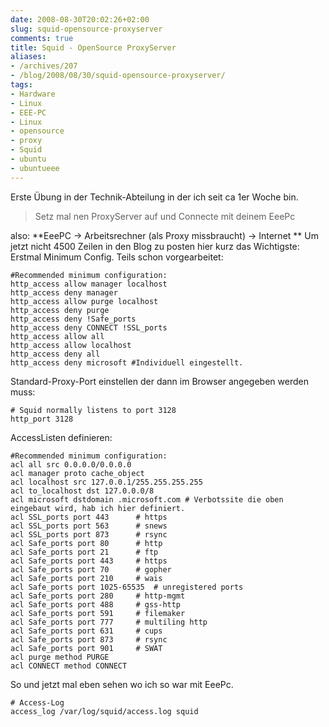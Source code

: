 ```yaml
---
date: 2008-08-30T20:02:26+02:00
slug: squid-opensource-proxyserver
comments: true
title: Squid - OpenSource ProxyServer
aliases:
- /archives/207
- /blog/2008/08/30/squid-opensource-proxyserver/
tags:
- Hardware
- Linux
- EEE-PC
- Linux
- opensource
- proxy
- Squid
- ubuntu
- ubuntueee
---
```


Erste Übung in der Technik-Abteilung in der ich seit ca 1er Woche bin.

> Setz mal nen ProxyServer auf und Connecte mit deinem EeePc

also: **EeePC -> Arbeitsrechner (als Proxy missbraucht) -> Internet **
Um jetzt nicht 4500 Zeilen in den Blog zu posten hier kurz das Wichtigste:
Erstmal Minimum Config. Teils schon vorgearbeitet:

```
#Recommended minimum configuration:
http_access allow manager localhost
http_access deny manager
http_access allow purge localhost
http_access deny purge
http_access deny !Safe_ports
http_access deny CONNECT !SSL_ports
http_access allow all
http_access allow localhost
http_access deny all
http_access deny microsoft #Individuell eingestellt.
```

Standard-Proxy-Port einstellen der dann im Browser angegeben werden muss:

```
# Squid normally listens to port 3128
http_port 3128
```

AccessListen definieren:

```
#Recommended minimum configuration:
acl all src 0.0.0.0/0.0.0.0
acl manager proto cache_object
acl localhost src 127.0.0.1/255.255.255.255
acl to_localhost dst 127.0.0.0/8
acl microsoft dstdomain .microsoft.com # Verbotssite die oben eingebaut wird, hab ich hier definiert.
acl SSL_ports port 443		# https
acl SSL_ports port 563		# snews
acl SSL_ports port 873		# rsync
acl Safe_ports port 80		# http
acl Safe_ports port 21		# ftp
acl Safe_ports port 443		# https
acl Safe_ports port 70		# gopher
acl Safe_ports port 210		# wais
acl Safe_ports port 1025-65535	# unregistered ports
acl Safe_ports port 280		# http-mgmt
acl Safe_ports port 488		# gss-http
acl Safe_ports port 591		# filemaker
acl Safe_ports port 777		# multiling http
acl Safe_ports port 631		# cups
acl Safe_ports port 873		# rsync
acl Safe_ports port 901		# SWAT
acl purge method PURGE
acl CONNECT method CONNECT
```

So und jetzt mal eben sehen wo ich so war mit EeePc.

```
# Access-Log
access_log /var/log/squid/access.log squid
```

